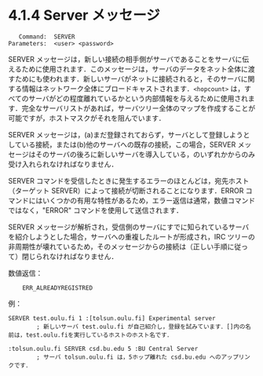 # 4.1.4 Server メッセージ

```
   Command:  SERVER
Parameters:  <user> <password>
```

SERVER メッセージは，新しい接続の相手側がサーバであることをサーバに伝えるために使用されます．このメッセージは，サーバのデータをネット全体に渡すためにも使われます．新しいサーバがネットに接続されると，そのサーバに関する情報はネットワーク全体にブロードキャストされます．`<hopcount>` は，すべてのサーバがどの程度離れているかという内部情報を与えるために使用されます．完全なサーバリストがあれば，サーバツリー全体のマップを作成することが可能ですが，ホストマスクがそれを阻んでいます．

SERVER メッセージは，(a)まだ登録されておらず，サーバとして登録しようとしている接続，または(b)他のサーバへの既存の接続，この場合，SERVER メッセージはそのサーバの後ろに新しいサーバを導入している，のいずれかからのみ受け入れられなければなりません．

SERVER コマンドを受信したときに発生するエラーのほとんどは，宛先ホスト（ターゲット SERVER）によって接続が切断されることになります．ERROR コマンドにはいくつかの有用な特性があるため，エラー返信は通常，数値コマンドではなく，"ERROR" コマンドを使用して送信されます．

SERVER メッセージが解析され，受信側のサーバにすでに知られているサーバを紹介しようとした場合，サーバへの重複したルートが形成され，IRC ツリーの非周期性が壊れているため，そのメッセージからの接続は（正しい手順に従って）閉じられなければなりません．

数値返信：
```
    ERR_ALREADYREGISTRED
```

例：
```
SERVER test.oulu.fi 1 :[tolsun.oulu.fi] Experimental server
        ; 新しいサーバ test.oulu.fi が自己紹介し，登録を試みています．[]内の名前は，test.oulu.fiを実行しているホストのホスト名です．

:tolsun.oulu.fi SERVER csd.bu.edu 5 :BU Central Server
        ; サーバ tolsun.oulu.fi は，5ホップ離れた csd.bu.edu へのアップリンクです．
```
